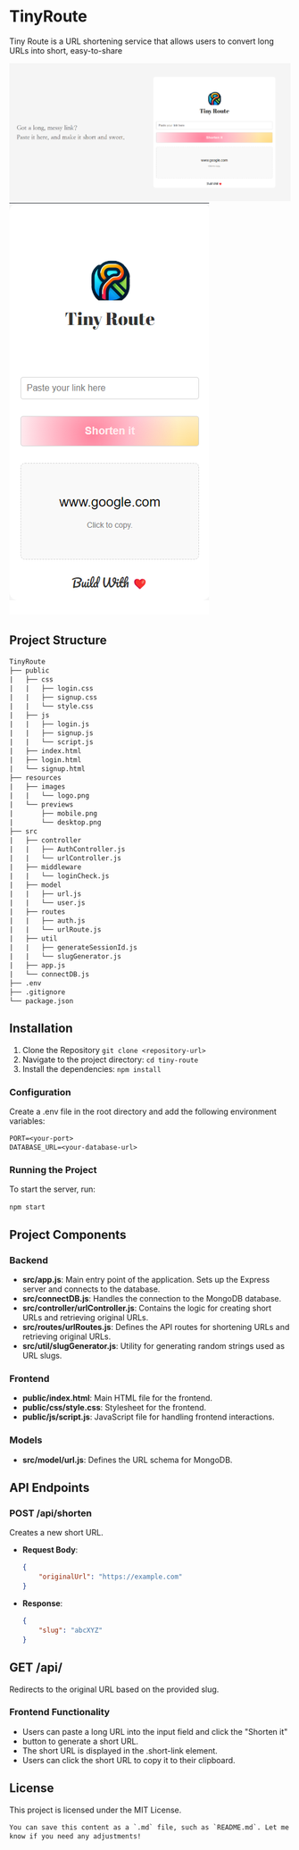 # TinyRoute
Tiny Route is a URL shortening service that allows users to convert long URLs into short, easy-to-share 

![Project Desktop](./resources/previews/desktop.png)
![Project Mobile](./resources/previews/mobile.png)

## Project Structure
```
TinyRoute
├── public
|   ├── css
|   |   ├── login.css
|   |   ├── signup.css
|   |   └── style.css
|   ├── js
|   |   ├── login.js
|   |   ├── signup.js
|   |   └── script.js
|   ├── index.html
|   ├── login.html
|   └── signup.html
├── resources
|   ├── images
|   |   └── logo.png
|   └── previews
|       ├── mobile.png
|       └── desktop.png
├── src
|   ├── controller
|   |   ├── AuthController.js
|   |   └── urlController.js
|   ├── middleware
|   |   └── loginCheck.js
|   ├── model
|   |   ├── url.js
|   |   └── user.js
|   ├── routes
|   |   ├── auth.js
|   |   └── urlRoute.js
|   ├── util
|   |   ├── generateSessionId.js
|   |   └── slugGenerator.js
|   ├── app.js
|   └── connectDB.js
├── .env
├── .gitignore
└── package.json
```


## Installation
1. Clone the Repository
```git clone <repository-url>```
2. Navigate to the project directory:
```cd tiny-route```
3. Install the dependencies:
```npm install```

### Configuration
Create a .env file in the root directory and add the following environment variables:
```
PORT=<your-port>
DATABASE_URL=<your-database-url>
```

### Running the Project
To start the server, run:

```npm start    ```


## Project Components

### Backend
- **src/app.js**: Main entry point of the application. Sets up the Express server and connects to the database.
- **src/connectDB.js**: Handles the connection to the MongoDB database.
- **src/controller/urlController.js**: Contains the logic for creating short URLs and retrieving original URLs.
- **src/routes/urlRoutes.js**: Defines the API routes for shortening URLs and retrieving original URLs.
- **src/util/slugGenerator.js**: Utility for generating random strings used as URL slugs.

### Frontend
- **public/index.html**: Main HTML file for the frontend.
- **public/css/style.css**: Stylesheet for the frontend.
- **public/js/script.js**: JavaScript file for handling frontend interactions.

### Models
- **src/model/url.js**: Defines the URL schema for MongoDB.

## API Endpoints

### POST /api/shorten
Creates a new short URL.

- **Request Body**:
  ```json
  {
      "originalUrl": "https://example.com"
  }

- **Response**:
  ```json
  {
      "slug": "abcXYZ"
  }

## GET /api/
Redirects to the original URL based on the provided slug.

### Frontend Functionality
- Users can paste a long URL into the input field and click the "Shorten it" 
-  button to generate a short URL.
- The short URL is displayed in the .short-link element.
- Users can click the short URL to copy it to their clipboard.

## License

This project is licensed under the MIT License.

```
You can save this content as a `.md` file, such as `README.md`. Let me know if you need any adjustments!
```

